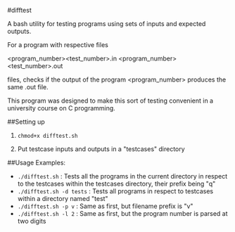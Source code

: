 #difftest

A bash utility for testing programs using sets of inputs and expected outputs.

For a program with respective files


<prefix><program_number><test_number>.in
<prefix><program_number><test_number>.out

files, checks if the output of the program <prefix><program_number> produces the same .out file.

This program was designed to make this sort of testing convenient in a university course on C programming.

##Setting up

1. `chmod+x difftest.sh`

2. Put testcase inputs and outputs in a "testcases" directory

##Usage Examples:

* `./difftest.sh` : Tests all the programs in the current directory in respect to the testcases within the testcases directory, their prefix being "q"
* `./difftest.sh -d tests` : Tests all programs in respect to testcases within a directory named "test"
* `./difftest.sh -p v` : Same as first, but filename prefix is "v"
* `./difftest.sh -l 2` : Same as first, but the program number is parsed at two digits
